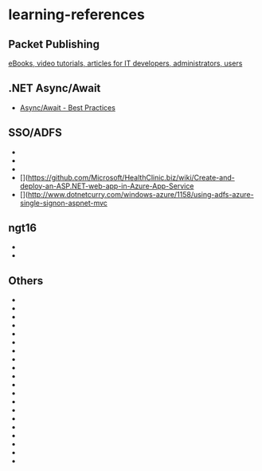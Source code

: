 # learning-references

## Packet Publishing
[eBooks, video tutorials, articles for IT developers, administrators, users](https://github.com/PacktPublishing)

## .NET Async/Await
* [Async/Await - Best Practices](https://msdn.microsoft.com/en-us/magazine/jj991977.aspx?f=255&MSPPError=-2147217396)


## SSO/ADFS
* [](https://tech.greenhouse.io/2016/08/01/create-adfs-instance-on-azure-virtual-machine.html#step-6)
* [](http://support.talentlms.com/knowledgebase/articles/328229-how-to-configure-sso-with-microsoft-active-directo)
* [](https://support.zendesk.com/hc/en-us/articles/203663886-Setting-up-single-sign-on-using-Active-Directory-with-ADFS-and-SAML-Professional-and-Enterprise-)
* [](https://github.com/Microsoft/HealthClinic.biz/wiki/Create-and-deploy-an-ASP.NET-web-app-in-Azure-App-Service
* [](http://www.dotnetcurry.com/windows-azure/1158/using-adfs-azure-single-signon-aspnet-mvc


## ngt16
* [](https://decentralize.today)
* [](https://www.teamleada.com/handbook)


## Others
* [](http://www.martinfowler.com)
* [](http://richnewman.wordpress.com)
* [](http://stackoverflow.com/questions/4879310/when-setting-up-a-wcf-client-and-server-how-synchronized-does-the-config-files)
* [](http://www.javaworld.com/article/2093747/java-ios-developer/12-predictions-for-the-future-of-programming.html)
* [](http://developer.telerik.com/featured/future-net)
* [](http://www.asp.net/vnext)
* [](http://blogs.msdn.com/b/webdev/archive/2014/11/12/announcing-asp-net-features-in-visual-studio-2015-preview-and-vs2013-update-4.aspx)
* [](http://docs.asp.net/en/latest)
* [](https://thinkster.io/a-better-way-to-learn-angularjs)
* [](http://www.hongkiat.com/blog/angularjs-tutorials-screencast)
* [](http://www.angularjshub.com/examples/modules)
* [](http://bitoftech.net/2015/01/21/asp-net-identity-2-with-asp-net-web-api-2-accounts-management)
* [](https://github.com/lukehoban/es6features#readme)
* [](http://tutorials.jenkov.com/exception-handling-strategies/index.html)
* [](blog.stephencleary.com)
* [](http://blog.stephencleary.com/2012/02/async-and-await.html)
* [](https://msdn.microsoft.com/en-us/library/ff650706.aspx)
* [](https://evolve.xamarin.com/session/56ec886fde91c6253c277bc6)
* [](https://www.simple-talk.com/sql/performance/sql-server-deadlocks-by-example)
* [](http://resources.sei.cmu.edu/library/asset-view.cfm?assetid=12433)

